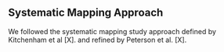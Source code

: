 ## Systematic Mapping Approach
We followed the systematic mapping study approach defined by Kitchenham et al [X].  and refined by Peterson et al. [X]. 

